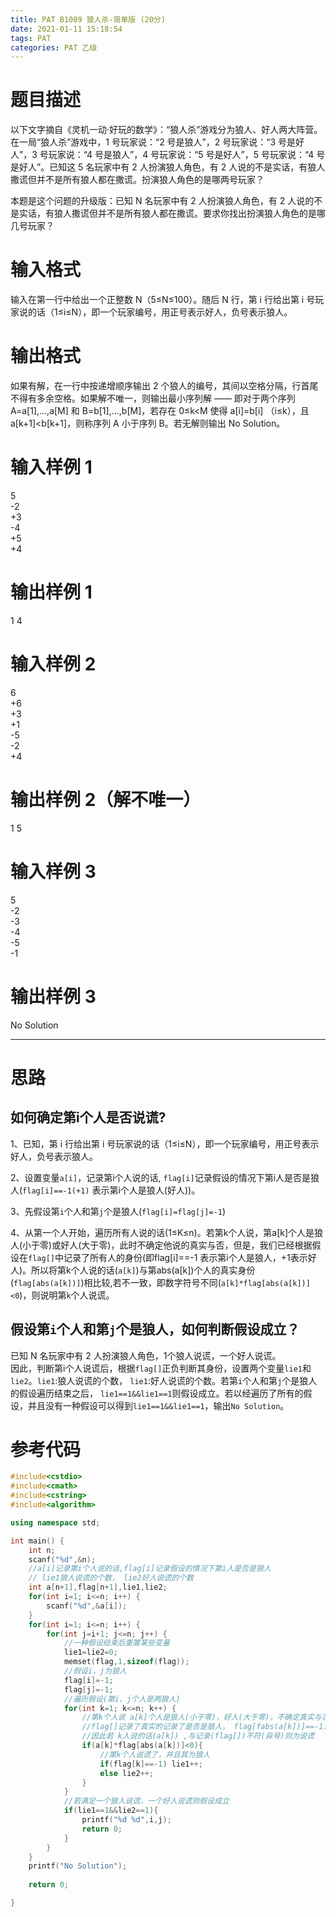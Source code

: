 ```yaml
---
title: PAT B1089 狼人杀-简单版 (20分)
date: 2021-01-11 15:18:54
tags: PAT
categories: PAT 乙级
---
```

# 题目描述
以下文字摘自《灵机一动·好玩的数学》：“狼人杀”游戏分为狼人、好人两大阵营。在一局“狼人杀”游戏中，1 号玩家说：“2 号是狼人”，2 号玩家说：“3 号是好人”，3 号玩家说：“4 号是狼人”，4 号玩家说：“5 号是好人”，5 号玩家说：“4 号是好人”。已知这 5 名玩家中有 2 人扮演狼人角色，有 2 人说的不是实话，有狼人撒谎但并不是所有狼人都在撒谎。扮演狼人角色的是哪两号玩家？

本题是这个问题的升级版：已知 N 名玩家中有 2 人扮演狼人角色，有 2 人说的不是实话，有狼人撒谎但并不是所有狼人都在撒谎。要求你找出扮演狼人角色的是哪几号玩家？

# 输入格式
输入在第一行中给出一个正整数 N（5≤N≤100）。随后 N 行，第 i 行给出第 i 号玩家说的话（1≤i≤N），即一个玩家编号，用正号表示好人，负号表示狼人。

# 输出格式
如果有解，在一行中按递增顺序输出 2 个狼人的编号，其间以空格分隔，行首尾不得有多余空格。如果解不唯一，则输出最小序列解 —— 即对于两个序列 A=a[1],...,a[M] 和 B=b[1],...,b[M]，若存在 0≤k<M 使得 a[i]=b[i] （i≤k），且 a[k+1]<b[k+1]，则称序列 A 小于序列 B。若无解则输出 No Solution。

# 输入样例 1
5<br>
-2<br>
+3<br>
-4<br>
+5<br>
+4
# 输出样例 1
1 4
# 输入样例 2
6<br>
+6<br>
+3<br>
+1<br>
-5<br>
-2<br>
+4<br>
# 输出样例 2（解不唯一）
1 5
# 输入样例 3
5<br>
-2<br>
-3<br>
-4<br>
-5<br>
-1<br>
# 输出样例 3
No Solution
<hr>

# 思路

## 如何确定第i个人是否说谎? <br>
 1、已知，第 i 行给出第 i 号玩家说的话（1≤i≤N），即一个玩家编号，用正号表示好人，负号表示狼人。<br>

 2、设置变量`a[i]`，记录第i个人说的话, `flag[i]`记录假设的情况下第i人是否是狼人(`flag[i]==-1(+1)` 表示第i个人是狼人(好人))。<br>

 3、先假设第`i`个人和第`j`个是狼人(`flag[i]=flag[j]=-1`)<br>

 4、从第一个人开始，遍历所有人说的话(1≤K≤n)。若第k个人说，第a[k]个人是狼人(小于零)或好人(大于零)，此时不确定他说的真实与否，但是，我们已经根据假设在`flag[]`中记录了所有人的身份(即flag[i]==-1 表示第i个人是狼人，+1表示好人)。所以将第k个人说的话(`a[k]`)与第abs(a[k])个人的真实身份(`flag[abs(a[k])]`)相比较,若不一致，即数字符号不同(`a[k]*flag[abs(a[k])]<0`)，则说明第`k`个人说谎。

## 假设第`i`个人和第`j`个是狼人，如何判断假设成立？ <br>

已知 N 名玩家中有 2 人扮演狼人角色，1个狼人说谎，一个好人说谎。<br>
因此，判断第i个人说谎后，根据`flag[]`正负判断其身份，设置两个变量`lie1`和`lie2`。`lie1`:狼人说谎的个数， `lie1`:好人说谎的个数。若第`i`个人和第`j`个是狼人的假设遍历结束之后，
`lie1==1&&lie1==1`则假设成立。若以经遍历了所有的假设，并且没有一种假设可以得到`lie1==1&&lie1==1`，输出`No Solution`。

# 参考代码
```c++
#include<cstdio>
#include<cmath>
#include<cstring>
#include<algorithm>

using namespace std;

int main() {
	int n;
	scanf("%d",&n);
	//a[i]记录第i个人说的话,flag[i]记录假设的情况下第i人是否是狼人
	// lie1狼人说谎的个数， lie2好人说谎的个数 
	int a[n+1],flag[n+1],lie1,lie2;
	for(int i=1; i<=n; i++) {
		scanf("%d",&a[i]);
	}
	for(int i=1; i<=n; i++) {
		for(int j=i+1; j<=n; j++) {
            //一种假设结束后重置某些变量
			lie1=lie2=0; 
			memset(flag,1,sizeof(flag));
			//假设i，j为狼人
			flag[i]=-1;
			flag[j]=-1;
			//遍历假设(第i、j个人是两狼人)
			for(int k=1; k<=n; k++) {
				//第k个人说 a[k]个人是狼人(小于零)，好人(大于零)，不确定真实与否 
				//flag[]记录了真实的记录了是否是狼人， flag[fabs(a[k])]==-1为狼人，为 1 则为好人
				//因此若 k人说的话(a[k]) ,与记录(flag[])不符(异号)则为说谎 
				if(a[k]*flag[abs(a[k])]<0){
					//第k个人说谎了，并且其为狼人 
					if(flag[k]==-1) lie1++;
					else lie2++;
				}
			}
			//若满足一个狼人说谎，一个好人说谎则假设成立 
			if(lie1==1&&lie2==1){
				printf("%d %d",i,j);
				return 0;
			} 
		}
	}
	printf("No Solution");
	
	return 0;

}
```
